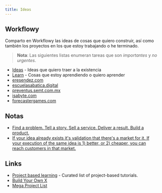 ```yaml
---
title: Ideas
---
```


## Workflowy
Comparto en Workflowy las ideas de cosas que quiero construir, así como también los proyectos en los que estoy trabajando o he terminado.

> **Nota**:  Las siguientes listas enumeran tareas que son _importantes_ y _no urgentes_.  
>  
- [Ideas][1] - Ideas que quiero traer a la existencia
- [Learn][2] - Cosas que estoy aprendiendo o quiero aprender
- [eresendez.com][3]
- [escuelasabatica.digital][4]
- [preventus.semt.com.mx][5]
- [isabyte.com][6]
- [forecastergames.com][7]

## Notas
- [Find a problem. Tell a story. Sell a service. Deliver a result. Build a product.][8]
- [If your idea already exists it's validation that there's a market for it. If your execution of the same idea is 1) better, or 2) cheaper, you can reach customers in that market.][9]

## Links
- [Project based learning][10] - Curated list of project-based tutorials.
- [Build Your Own X][11]
- [Mega Project List][12]

[1]:	https://workflowy.com/s/ideas/NMifNDWQyy0CQMbi
[2]:	https://workflowy.com/s/learn/wl1JDU4KtcDeSjf0
[3]:	https://workflowy.com/s/eresendezcom/xO5Co4k1tMe0PJ9g
[4]:	https://workflowy.com/s/escuelasabaticadigit/XYQdOuS2WjgeXTYi
[5]:	https://workflowy.com/s/preventus/VtOHbjremCY52veX
[6]:	https://workflowy.com/s/isabyte/od67P4ld1oLkD2JS
[7]:	https://workflowy.com/s/forecastergamescom/fqdHsdeEWxUJ8HHx
[8]:	https://twitter.com/jackbutcher/status/1316747172306616321
[9]:	https://twitter.com/levelsio/status/1321428353811943424
[10]:	https://github.com/tuvtran/project-based-learning#php
[11]:	https://github.com/danistefanovic/build-your-own-x
[12]:	https://github.com/karan/Projects#web
